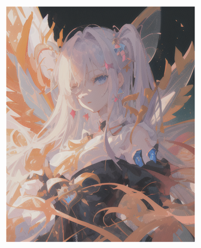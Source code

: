 

![Image](https://github.com/csx1245/AI_Project_2025_01/blob/main/Prompt/00009-1590888810.png?raw=true)